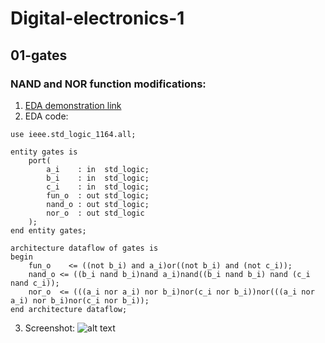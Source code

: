 # Digital-electronics-1
## 01-gates
### NAND and NOR function modifications:

1. [EDA demonstration link](https://www.edaplayground.com/x/nVJ6)
2. EDA code:
```library ieee;
use ieee.std_logic_1164.all;

entity gates is
    port(
        a_i    : in  std_logic;       
        b_i    : in  std_logic;     
        c_i    : in  std_logic;      
        fun_o  : out std_logic;
        nand_o : out std_logic;  
        nor_o  : out std_logic  
    );
end entity gates;

architecture dataflow of gates is
begin
    fun_o    <= ((not b_i) and a_i)or((not b_i) and (not c_i));
	nand_o <= ((b_i nand b_i)nand a_i)nand((b_i nand b_i) nand (c_i nand c_i));
    nor_o  <= (((a_i nor a_i) nor b_i)nor(c_i nor b_i))nor(((a_i nor a_i) nor b_i)nor(c_i nor b_i));
end architecture dataflow;
```
3. Screenshot:
![alt text](https://github.com/Ledvuk/Digital-electronics-1/edit/blob/main/Labs/01-gates/nand_nor.png)

